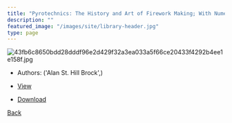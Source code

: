 ```yaml
---
title: "Pyrotechnics: The History and Art of Firework Making; With Numerous Coloured and Other Illustrations"
description: ""
featured_image: "/images/site/library-header.jpg"
type: page
---
```


![43fb6c8650bdd28dddf96e2d429f32a3ea033a5f66ce20433f4292b4ee1e158f.jpg](https://drive.google.com/uc?export=view&id=1tRS8xS4VJDiD7XONRb_RRQl3kRac_2f8)
* Authors: ('Alan St. Hill Brock',)
* <a href="https://drive.google.com/uc?export=view&id=1nusaZNj-1AFaWCBhw8O2LI_pciICF_6x" target="_blank">View</a>

* [Download](https://drive.google.com/uc?export=download&id=1nusaZNj-1AFaWCBhw8O2LI_pciICF_6x)

[Back](/library/)

